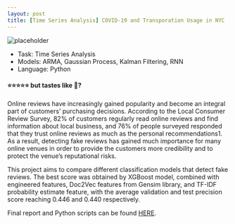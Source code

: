 ```yaml
---
layout: post
title: [Time Series Analysis] COVID-19 and Transporation Usage in NYC 
---
```


![placeholder](https://sujeongcha.github.io/public/covidTransportation.jpg "Photo by Morning Brew on Unsplash")

<div class="message">
  <ul>
    <li> Task: Time Series Analysis </li>
    <li> Models: ARMA, Gaussian Process, Kalman Filtering, RNN </li>
    <li> Language: Python </li> 
  </ul>
</div>

#### &#11088;&#11088;&#11088;&#11088;&#11088; but tastes like &#129314;?

Online reviews have increasingly gained popularity and become an integral part of customers’ purchasing decisions. According to the Local Consumer Review Survey, 82% of customers regularly read online reviews and find
information about local business, and 76% of people surveyed responded that they trust online reviews as much as the personal recommendations1. As a result, detecting fake reviews has gained much importance for many online
venues in order to provide the customers more credibility and to protect the venue’s reputational risks. 

This project aims to compare different classification models that detect
fake reviews. The best score was obtained by XGBoost model, combined with engineered features, Doc2Vec features from Gensim library, and TF-IDF probability estimate feature, with the average validation and test
precision score reaching 0.446 and 0.440 respectively.

Final report and Python scripts can be found <a href="https://github.com/sujeongcha/TimeSeries-Transporation-and-Covid19/blob/main/%5BTS%20Final%5D%20Transportation%20Usage%20and%20Covid-19.pdf">HERE</a>.
